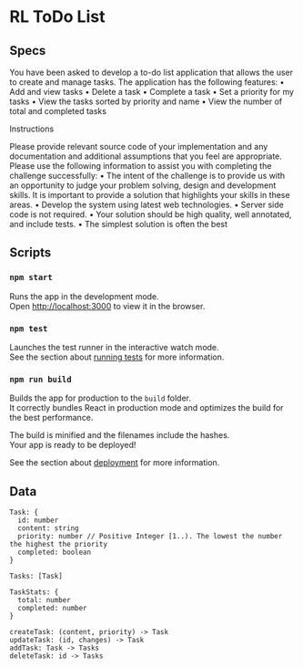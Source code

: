 # RL ToDo List

## Specs

You have been asked to develop a to-do list application that allows the user to create and manage tasks. The application has the following features:
• Add and view tasks
• Delete a task
• Complete a task
• Set a priority for my tasks
• View the tasks sorted by priority and name
• View the number of total and completed tasks

Instructions

Please provide relevant source code of your implementation and any documentation and additional assumptions that you feel are appropriate. Please use the following information to assist you with completing the challenge successfully:
• The intent of the challenge is to provide us with an opportunity to judge your problem solving, design and development skills. It is important to provide a solution that highlights your skills in these areas.
• Develop the system using latest web technologies.
• Server side code is not required.
• Your solution should be high quality, well annotated, and include tests.
• The simplest solution is often the best

## Scripts

### `npm start`

Runs the app in the development mode.\
Open [http://localhost:3000](http://localhost:3000) to view it in the browser.

### `npm test`

Launches the test runner in the interactive watch mode.\
See the section about [running tests](https://facebook.github.io/create-react-app/docs/running-tests) for more information.

### `npm run build`

Builds the app for production to the `build` folder.\
It correctly bundles React in production mode and optimizes the build for the best performance.

The build is minified and the filenames include the hashes.\
Your app is ready to be deployed!

See the section about [deployment](https://facebook.github.io/create-react-app/docs/deployment) for more information.

## Data

```
Task: {
  id: number
  content: string
  priority: number // Positive Integer [1..). The lowest the number the highest the priority
  completed: boolean
}

Tasks: [Task]

TaskStats: {
  total: number
  completed: number
}

createTask: (content, priority) -> Task
updateTask: (id, changes) -> Task
addTask: Task -> Tasks
deleteTask: id -> Tasks
```
